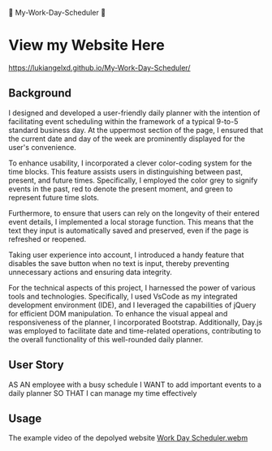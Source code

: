 :memo: My-Work-Day-Scheduler :memo:
# View my Website Here
https://lukiangelxd.github.io/My-Work-Day-Scheduler/

## Background 
I designed and developed a user-friendly daily planner with the intention of facilitating event scheduling within the framework of a typical 9-to-5 standard business day. At the uppermost section of the page, I ensured that the current date and day of the week are prominently displayed for the user's convenience.

To enhance usability, I incorporated a clever color-coding system for the time blocks. This feature assists users in distinguishing between past, present, and future times. Specifically, I employed the color grey to signify events in the past, red to denote the present moment, and green to represent future time slots.

Furthermore, to ensure that users can rely on the longevity of their entered event details, I implemented a local storage function. This means that the text they input is automatically saved and preserved, even if the page is refreshed or reopened.

Taking user experience into account, I introduced a handy feature that disables the save button when no text is input, thereby preventing unnecessary actions and ensuring data integrity.

For the technical aspects of this project, I harnessed the power of various tools and technologies. Specifically, I used VsCode as my integrated development environment (IDE), and I leveraged the capabilities of jQuery for efficient DOM manipulation. To enhance the visual appeal and responsiveness of the planner, I incorporated Bootstrap. Additionally, Day.js was employed to facilitate date and time-related operations, contributing to the overall functionality of this well-rounded daily planner.

## User Story
AS AN employee with a busy schedule
I WANT to add important events to a daily planner
SO THAT I can manage my time effectively

## Usage
The example video of the depolyed website
[Work Day Scheduler.webm](https://github.com/Lukiangelxd/My-Work-Day-Scheduler/assets/133689246/d7e5279c-087b-4ffc-a280-deb2331b5f41)
